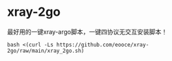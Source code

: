 # xray-2go
最好用的一键xray-argo脚本，一键四协议无交互安装脚本！

```
bash <(curl -Ls https://github.com/eooce/xray-2go/raw/main/xray_2go.sh)
```
